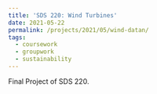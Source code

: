 ```yaml
---
title: 'SDS 220: Wind Turbines'
date: 2021-05-22
permalink: /projects/2021/05/wind-datan/
tags:
  - coursework
  - groupwork
  - sustainability
---
```


Final Project of SDS 220.
